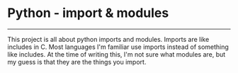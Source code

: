 # Python - import & modules

---
This project is all about python imports and modules.
Imports are like includes in C.
Most languages I'm familiar use imports instead of something like includes.
At the time of writing this, I'm not sure what modules are, but my guess is that they are
the things you import.
